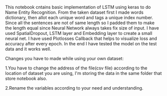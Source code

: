 This notebook cntains basic implementation of LSTM using keras to do Name Entity Recognition. From the taken dataset first I made words dictionary, then allot each unique word and tags a unique index number. Since all the sentences are not of same length so I padded them to make the length equal since Neural Network always takes fix size of input. I have used SpatialDropout, LSTM layer and Embedding layer to create a small neural net. I have used Plotlosses Callback that helps to visualize loss and accuracy after every epoch. In the end I have tested the model on the test data and it works well.

Changes you have to made while using your own dataset:

1.You have to change the address of the file(csv file) according to the location of dataset you are using, I'm storing the data in the same folder that store notebook also.

2.Rename the variables according to your need and understanding.

